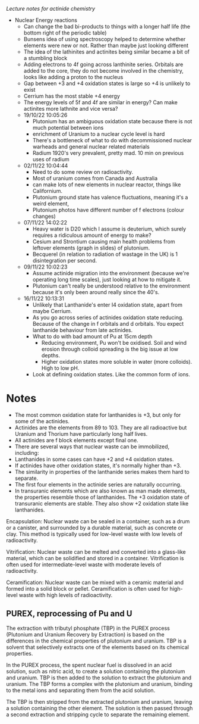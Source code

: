 _Lecture notes for actinide chemistry_

* Nuclear Energy reactions
    * Can change the bad bi-products to things with a longer half life (the bottom right of the periodic table)
    * Bunsens idea of using spectroscopy helped to determine whether elements were new or not. Rather than maybe just
      looking different
    * The idea of the lathinites and actinites being similar became a bit of a stumbling block
    * Adding electrons to 4f going across lanthinite series. Orbitals are added to the core, they do not become involved
      in the chemistry, looks like adding a proton to the nucleus
    * Gap between +3 and +4 oxidation states is large so +4 is unlikely to exist
    * Cerrium has the most stable +4 energy
    * The energy levels of 5f and 4f are similar in energy? Can make actinites more lathnite and vice versa?
    * 19/10/22 10:05:26 
        * Plutonium has an ambiguous oxidation state because there is not much potential between ions
        * enrichment of Uranium to a nuclear cycle level is hard
        * There's a bottleneck of what to do with decommissioned nuclear warheads and general nuclear related materials
        * Radium 1920's very prevalent, pretty mad. 10 min on previous uses of radium
    * 02/11/22 10:04:44 
        * Need to do some review on radioactivity.
        * Most of uranium comes from Canada and Australia
        * can make lots of new elements in nuclear reactor, things like Californium.
        * Plutonium ground state has valence fluctuations, meaning it's a weird element, 
        * Plutonium photos have different number of f electrons (colour changes)
    * 07/11/22 14:02:22 
        * Heavy water is D20 which I assume is deuterium, which surely requires a ridiculous amount of energy to make?
        * Cesium and Strontium causing main health problems from leftover elements (graph in slides) of plutonium.
        * Becquerel (in relation to radiation of wastage in the UK) is 1 disintegration per second.
    * 09/11/22 10:02:23 
        * Assume actinide migration into the environment (because we're operating long time scales), just looking at how
          to mitigate it.
        * Plutonium can't really be understood relative to the environment because it's only been around really since
          the 40's.
    * 16/11/22 10:13:31 
        * Unlikely that Lanthanide's enter I4 oxidation state, apart from maybe Cerrium.
        * As you go across series of actinides oxidation state reducing. Because of the change in f orbitals and d
          orbitals. You expect lanthanide behaviour from late actinides.
        * What to do with bad amount of Pu at 15cm depth
            * Reducing environment, Pu won't be oxidised. Soil and wind erosion through colloid spreading is the big issue
              at low depths.
            * Higher oxidation states more soluble in water (more colloids). High to low pH.
        * Look at defining oxidation states. Like the common form of ions.

              
# Notes

* The most common oxidation state for lanthanides is +3, but only for some of the actinides.
* Actinides are the elements from 89 to 103. They are all radioactive but Uranium and Thorium have particularly long
  half lives.
* All actinides are f block elements except final one.
* There are several ways that nuclear waste can be immobilized, including:
* Lanthanides in some cases can have +2 and +4 oxidation states.
* If actinides have other oxidation states, it's normally higher than +3.
* The similarity in properties of the lanthanide series makes them hard to separate.
* The first four elements in the actinide series are naturally occurring.
* In transuranic elements which are also known as man made elements, the properties resemble those of lanthanides. The
  +3 oxidation state of transuranic elements are stable. They also show +2 oxidation state like lanthanides.

Encapsulation: Nuclear waste can be sealed in a container, such as a drum or a canister, and surrounded by a durable
material, such as concrete or clay. This method is typically used for low-level waste with low levels of radioactivity.

Vitrification: Nuclear waste can be melted and converted into a glass-like material, which can be solidified and stored
in a container. Vitrification is often used for intermediate-level waste with moderate levels of radioactivity.

Ceramification: Nuclear waste can be mixed with a ceramic material and formed into a solid block or pellet.
Ceramification is often used for high-level waste with high levels of radioactivity.

## PUREX, reprocessing of Pu and U

The extraction with tributyl phosphate (TBP) in the PUREX process (Plutonium and Uranium Recovery by Extraction) is
based on the differences in the chemical properties of plutonium and uranium. TBP is a solvent that selectively extracts
one of the elements based on its chemical properties.

In the PUREX process, the spent nuclear fuel is dissolved in an acid solution, such as nitric acid, to create a solution
containing the plutonium and uranium. TBP is then added to the solution to extract the plutonium and uranium. The TBP
forms a complex with the plutonium and uranium, binding to the metal ions and separating them from the acid solution.

The TBP is then stripped from the extracted plutonium and uranium, leaving a solution containing the other element. The
solution is then passed through a second extraction and stripping cycle to separate the remaining element.


